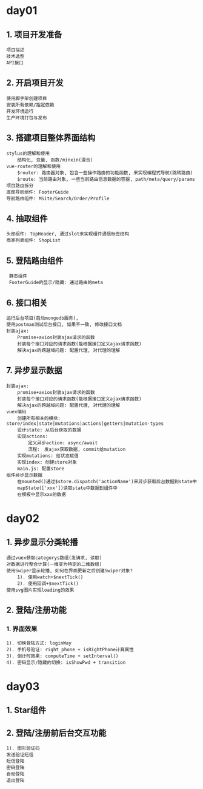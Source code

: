 # day01
## 1. 项目开发准备
    项目描述
    技术选型
    API接口

## 2. 开启项目开发
    使用脚手架创建项目
    安装所有依赖/指定依赖
    开发环境运行
    生产环境打包与发布

## 3. 搭建项目整体界面结构
    stylus的理解和使用
        结构化, 变量, 函数/minxin(混合)
    vue-router的理解和使用
        $router: 路由器对象, 包含一些操作路由的功能函数, 来实现编程式导航(跳转路由)
        $route: 当前路由对象, 一些当前路由信息数据的容器, path/meta/query/params
    项目路由拆分
    底部导航组件: FooterGuide
    导航路由组件: MSite/Search/Order/Profile

## 4. 抽取组件
    头部组件: TopHeader, 通过slot来实现组件通信标签结构
    商家列表组件: ShopList
    
## 5. 登陆路由组件
     静态组件
     FooterGuide的显示/隐藏: 通过路由的meta

## 6. 接口相关
    运行后台项目(启动mongodb服务), 
    使用postman测试后台接口, 如果不一致, 修改接口文档
	封装ajax: 
		Promise+axios封装ajax请求的函数
		封装每个接口对应的请求函数(能根据接口定义ajax请求函数)
		解决ajax的跨越域问题: 配置代理, 对代理的理解

## 7. 异步显示数据
    封装ajax: 
        promise+axios封装ajax请求的函数
        封装每个接口对应的请求函数(能根据接口定义ajax请求函数)
        解决ajax的跨越域问题: 配置代理, 对代理的理解
    vuex编码
        创建所有相关的模块: store/index|state|mutations|actions|getters|mutation-types
        设计state: 从后台获取的数据
        实现actions: 
            定义异步action: async/await
            流程:　发ajax获取数据, commit给mutation
        实现mutations: 给状态赋值
        实现index: 创建store对象
        main.js: 配置store
    组件异步显示数据
        在mounted()通过$store.dispatch('actionName')来异步获取后台数据到state中
        mapState(['xxx'])读取state中数据到组件中
        在模板中显示xxx的数据
        
# day02
## 1. 异步显示分类轮播
    通过vuex获取categorys数组(发请求, 读取)
    对数据进行整合计算(一维变为特定的二维数组)
    使用Swiper显示轮播, 如何在界面更新之后创建Swiper对象?
        1). 使用watch+$nextTick()
        2). 使用回调+$nextTick()	
    使用svg图片实现loading的效果  
    
## 2. 登陆/注册功能
### 1. 界面效果
    1). 切换登陆方式: loginWay
    2). 手机号验证: right_phone + isRightPhone计算属性
    3). 倒计时效果: computeTime + setInterval()
    4). 密码显示/隐藏的切换: isShowPwd + transition
    
# day03

## 1. Star组件

## 2. 登陆/注册前后台交互功能
    1). 图形验证码
    发送验证短信
    短信登陆
    密码登陆
    自动登陆
    退出登陆